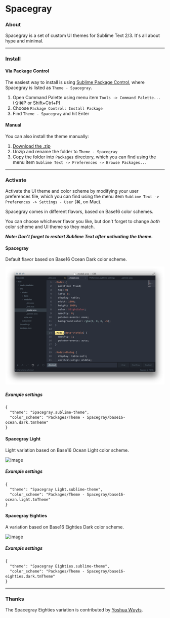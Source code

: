 # Spacegray

### About

Spacegray is a set of custom UI themes for Sublime Text 2/3. It's all about hype and minimal.

***

### Install

#### Via Package Control

The easiest way to install is using [Sublime Package Control](https://sublime.wbond.net), where Spacegray is listed as `Theme - Spacegray`.

1. Open Command Palette using menu item `Tools -> Command Palette...` (⇧⌘P or Shift+Ctrl+P)
2. Choose `Package Control: Install Package`
3. Find `Theme - Spacegray` and hit Enter

#### Manual

You can also install the theme manually:

1. [Download the .zip](https://github.com/kkga/spacegray/archive/master.zip)
2. Unzip and rename the folder to `Theme - Spacegray`
3. Copy the folder into `Packages` directory, which you can find using the menu item `Sublime Text -> Preferences -> Browse Packages...`

***

### Activate

Activate the UI theme and color scheme by modifying your user preferences file, which you can find using the menu item `Sublime Text -> Preferences -> Settings - User` (⌘, on Mac).

Spacegray comes in different flavors, based on Base16 color schemes.

You can choose whichever flavor you like, but don't forget to change *both* color scheme and UI theme so they match.

***Note: Don't forget to restart Sublime Text after activating the theme.***

#### Spacegray

Default flavor based on Base16 Ocean Dark color scheme.

![image](Screenshots/spacegray-.png)

##### Example settings

```
{
  "theme": "Spacegray.sublime-theme",
  "color_scheme": "Packages/Theme - Spacegray/base16-ocean.dark.tmTheme"
}
```

#### Spacegray Light

Light variation based on Base16 Ocean Light color scheme.

![image](Screenshots/spacegray-light-.png)

##### Example settings

```
{
  "theme": "Spacegray Light.sublime-theme",
  "color_scheme": "Packages/Theme - Spacegray/base16-ocean.light.tmTheme"
}
```

#### Spacegray Eighties

A variation based on Base16 Eighties Dark color scheme.

![image](Screenshots/spacegray-eighties-.png)

##### Example settings

```
{
  "theme": "Spacegray Eighties.sublime-theme",
  "color_scheme": "Packages/Theme - Spacegray/base16-eighties.dark.tmTheme"
}
```

***

### Thanks

The Spacegray Eighties variation is contributed by [Yoshua Wuyts](https://github.com/yoshuawuyts).
